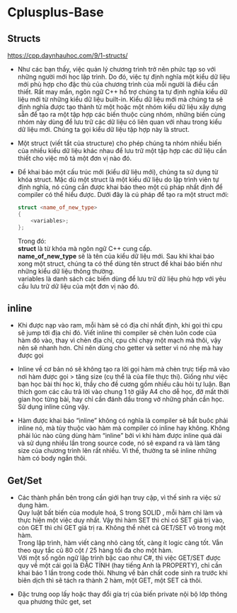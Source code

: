 # Cplusplus-Base

## Structs
https://cpp.daynhauhoc.com/9/1-structs/
* Như các bạn thấy, việc quản lý chương trình trở nên phức tạp so với những người mới học lập trình. Do đó, việc tự định nghĩa một kiểu dữ liệu mới phù hợp cho đặc thù của chương trình của mỗi người là điều cần thiết. Rất may mắn, ngôn ngữ C++ hổ trợ chúng ta tự định nghĩa kiểu dữ liệu mới từ những kiểu dữ liệu built-in. Kiểu dữ liệu mới mà chúng ta sẽ định nghĩa được tạo thành từ một hoặc một nhóm kiểu dữ liệu xây dựng sẵn để tạo ra một tập hợp các biến thuộc cùng nhóm, những biến cùng nhóm này dùng để lưu trữ các dữ liệu có liên quan với nhau trong kiểu dữ liệu mới. Chúng ta gọi kiểu dữ liệu tập hợp này là struct.  

* Một struct (viết tắt của structure) cho phép chúng ta nhóm nhiều biến của nhiều kiểu dữ liệu khác nhau để lưu trữ một tập hợp các dữ liệu cần thiết cho việc mô tả một đơn vị nào đó.  

* Để khai báo một cấu trúc mới (kiểu dữ liệu mới), chúng ta sử dụng từ khóa struct. Mặc dù một struct là một kiểu dữ liệu do lập trình viên tự định nghĩa, nó cũng cần được khai báo theo một cú pháp nhất định để compiler có thể hiểu được. Dưới đây là cú pháp để tạo ra một struct mới:

	```C++
	struct <name_of_new_type>
	{
		<variables>;
	};
	```

	Trong đó:  
	**struct** là từ khóa mà ngôn ngữ C++ cung cấp.  
	**name_of_new_type** sẽ là tên của kiểu dữ liệu mới. Sau khi khai báo xong một struct, chúng ta có thể dùng tên struct để khai báo biến như những kiểu dữ liệu thông thường.  
	variables là danh sách các biến dùng để lưu trữ dữ liệu phù hợp với yêu cầu lưu trữ dữ liệu của một đơn vị nào đó.  

## inline
* Khi được nạp vào ram, mỗi hàm sẽ có địa chỉ nhất định, khi gọi thì cpu sẽ jump tới địa chỉ đó.
Viết inline thì compiler sẽ chèn luôn code của hàm đó vào, thay vì chèn địa chỉ, cpu chỉ chạy một mạch mà thôi, vậy nên sẽ nhanh hơn. Chỉ nên dùng cho getter và setter vì nó nhẹ mà hay được gọi

* Inline về cơ bản nó sẽ không tạo ra lời gọi hàm mà chèn trực tiếp mã vào nơi hàm được gọi > tăng size (cụ thể là của file thực thi).
Giống như việc bạn học bài thi học kì, thầy cho đề cương gồm nhiều câu hỏi tự luận. Bạn thích gom các câu trả lời vào chung 1 tờ giấy A4 cho dễ học, đỡ mất thời gian học từng bài, hay chỉ cần đánh dấu trong vở những phần cần học.  
  Sử dụng inline cũng vậy.

* Hàm được khai báo “inline” không có nghĩa là compiler sẽ bắt buôc phải inline nó, mà tùy thuộc vào hàm mà compiler có inline hay không.
Không phải lúc nào cũng dùng hàm “inline” bởi vì khi hàm được inline quá dài và sử dụng nhiều lần trong source code, nó sẽ expand ra và làm tăng size của chương trình lên rất nhiều. Vì thế, thường ta sẽ inline những hàm có body ngắn thôi.

## Get/Set
* Các thành phần bên trong cần giới hạn truy cập, vì thế sinh ra việc sử dụng hàm.  
   Quy luật bất biến của module hoá, S trong SOLID , mỗi hàm chỉ làm và thực hiện một việc duy nhất. Vậy thì hàm SET thì chỉ có SET giá trị vào, còn GET thì chỉ GET giá trị ra. Không thể nhét cả GET/SET vô trong một hàm.  
   Trong lập trình, hàm viết càng nhỏ càng tốt, càng ít logic càng tốt. Vẫn theo quy tắc cũ 80 cột / 25 hàng tối đa cho một hàm.  
   Với một số ngôn ngữ lập trình bậc cao như C#, thì việc GET/SET được quy về một cái gọi là ĐẶC TÍNH (hay tiếng Anh là PROPERTY), chỉ cần khai báo 1 lần trong code thôi. Nhưng về bản chất code sinh ra trước khi biên dịch thì sẽ tách ra thành 2 hàm, một GET, một SET cả thôi.  

* Đặc trưng oop
   lấy hoặc thay đổi gía trị của biến private nội bộ lớp thông qua phương thức get, set

